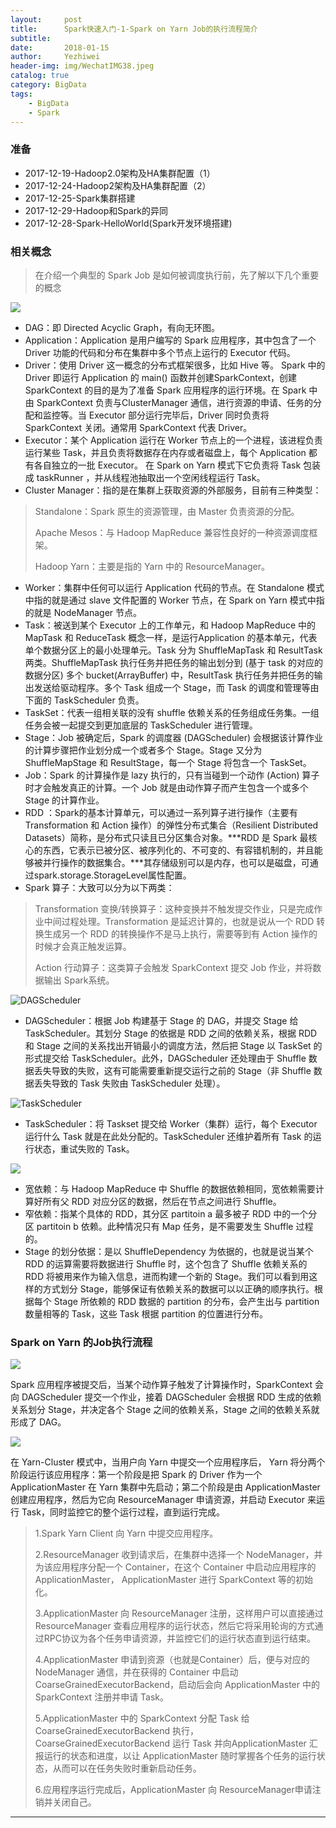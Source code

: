 ```yaml
---
layout:     post
title:      Spark快速入门-1-Spark on Yarn Job的执行流程简介
subtitle:   
date:       2018-01-15
author:     Yezhiwei
header-img: img/WechatIMG38.jpeg
catalog: true
category: BigData
tags:
    - BigData
    - Spark
---
```


### 准备

* 2017-12-19-Hadoop2.0架构及HA集群配置（1）
* 2017-12-24-Hadoop2架构及HA集群配置（2）
* 2017-12-25-Spark集群搭建
* 2017-12-29-Hadoop和Spark的异同
* 2017-12-28-Spark-HelloWorld(Spark开发环境搭建)

### 相关概念

> 在介绍一个典型的 Spark Job 是如何被调度执行前，先了解以下几个重要的概念

![](https://ws2.sinaimg.cn/large/006tKfTcly1fncvn069uej30gk07ygln.jpg)

* DAG：即 Directed Acyclic Graph，有向无环图。
* Application：Application 是用户编写的 Spark 应用程序，其中包含了一个 Driver 功能的代码和分布在集群中多个节点上运行的 Executor 代码。
* Driver：使用 Driver 这一概念的分布式框架很多，比如 Hive 等。 Spark 中的 Driver 即运行 Application 的 main() 函数并创建SparkContext，创建 SparkContext 的目的是为了准备 Spark 应用程序的运行环境。在 Spark 中由 SparkContext 负责与ClusterManager 通信，进行资源的申请、任务的分配和监控等。当 Executor 部分运行完毕后，Driver 同时负责将 SparkContext 关闭。通常用 SparkContext 代表 Driver。
* Executor：某个 Application 运行在 Worker 节点上的一个进程，该进程负责运行某些 Task，并且负责将数据存在内存或者磁盘上，每个 Application 都有各自独立的一批 Executor。 在 Spark on Yarn 模式下它负责将 Task 包装成 taskRunner ，并从线程池抽取出一个空闲线程运行 Task。
* Cluster Manager：指的是在集群上获取资源的外部服务，目前有三种类型：

> Standalone：Spark 原生的资源管理，由 Master 负责资源的分配。
> 
> Apache Mesos：与 Hadoop MapReduce 兼容性良好的一种资源调度框架。
> 
> Hadoop Yarn：主要是指的 Yarn 中的 ResourceManager。

* Worker：集群中任何可以运行 Application 代码的节点。在 Standalone 模式中指的就是通过 slave 文件配置的 Worker 节点，在 Spark on Yarn 模式中指的就是 NodeManager 节点。
* Task：被送到某个 Executor 上的工作单元，和 Hadoop MapReduce 中的 MapTask 和 ReduceTask 概念一样，是运行Application 的基本单元，代表单个数据分区上的最小处理单元。Task 分为 ShuffleMapTask 和 ResultTask 两类。ShuffleMapTask 执行任务并把任务的输出划分到 (基于 task 的对应的数据分区) 多个 bucket(ArrayBuffer) 中，ResultTask 执行任务并把任务的输出发送给驱动程序。多个 Task 组成一个 Stage，而 Task 的调度和管理等由下面的 TaskScheduler 负责。
* TaskSet：代表一组相关联的没有 shuffle 依赖关系的任务组成任务集。一组任务会被一起提交到更加底层的 TaskScheduler 进行管理。
* Stage：Job 被确定后，Spark 的调度器 (DAGScheduler) 会根据该计算作业的计算步骤把作业划分成一个或者多个 Stage。Stage 又分为 ShuffleMapStage 和 ResultStage，每一个 Stage 将包含一个 TaskSet。
* Job：Spark 的计算操作是 lazy 执行的，只有当碰到一个动作 (Action) 算子时才会触发真正的计算。一个 Job 就是由动作算子而产生包含一个或多个 Stage 的计算作业。
* RDD ：Spark的基本计算单元，可以通过一系列算子进行操作（主要有 Transformation 和 Action 操作）的弹性分布式集合（Resilient Distributed Datasets）简称，是分布式只读且已分区集合对象。***RDD 是 Spark 最核心的东西，它表示已被分区、被序列化的、不可变的、有容错机制的，并且能够被并行操作的数据集合。***其存储级别可以是内存，也可以是磁盘，可通过spark.storage.StorageLevel属性配置。
* Spark 算子：大致可以分为以下两类：

> Transformation 变换/转换算子：这种变换并不触发提交作业，只是完成作业中间过程处理。Transformation 是延迟计算的，也就是说从一个 RDD 转换生成另一个 RDD 的转换操作不是马上执行，需要等到有 Action 操作的时候才会真正触发运算。
> 
> Action 行动算子：这类算子会触发 SparkContext 提交 Job 作业，并将数据输出 Spark系统。
> 

![DAGScheduler](https://tva2.sinaimg.cn/large/006tKfTcly1fndgd4p883j30hz0810sy.jpg)

* DAGScheduler：根据 Job 构建基于 Stage 的 DAG，并提交 Stage 给 TaskScheduler。其划分 Stage 的依据是 RDD 之间的依赖关系，根据 RDD 和 Stage 之间的关系找出开销最小的调度方法，然后把 Stage 以 TaskSet 的形式提交给 TaskScheduler。此外，DAGScheduler 还处理由于 Shuffle 数据丢失导致的失败，这有可能需要重新提交运行之前的 Stage（非 Shuffle 数据丢失导致的 Task 失败由 TaskScheduler 处理）。 

![TaskScheduler](https://ws2.sinaimg.cn/large/006tKfTcly1fndge3c4p6j30ev07974c.jpg)

* TaskScheduler：将 Taskset 提交给 Worker（集群）运行，每个 Executor 运行什么 Task 就是在此处分配的。TaskScheduler 还维护着所有 Task 的运行状态，重试失败的 Task。

![](https://tva2.sinaimg.cn/large/006tKfTcly1fnd2c22o3oj30l309c449.jpg)

* 宽依赖：与 Hadoop MapReduce 中 Shuffle 的数据依赖相同，宽依赖需要计算好所有父 RDD 对应分区的数据，然后在节点之间进行 Shuffle。
* 窄依赖：指某个具体的 RDD，其分区 partitoin a 最多被子 RDD 中的一个分区 partitoin b 依赖。此种情况只有 Map 任务，是不需要发生 Shuffle 过程的。
* Stage 的划分依据：是以 ShuffleDependency 为依据的，也就是说当某个 RDD 的运算需要将数据进行 Shuffle 时，这个包含了 Shuffle 依赖关系的 RDD 将被用来作为输入信息，进而构建一个新的 Stage。我们可以看到用这样的方式划分 Stage，能够保证有依赖关系的数据可以以正确的顺序执行。根据每个 Stage 所依赖的 RDD 数据的 partition 的分布，会产生出与 partition 数量相等的 Task，这些 Task 根据 partition 的位置进行分布。
 
### Spark on Yarn 的Job执行流程


![](https://ws4.sinaimg.cn/large/006tKfTcly1fnd36ro2b1j311m0nazmn.jpg)

Spark 应用程序被提交后，当某个动作算子触发了计算操作时，SparkContext 会向 DAGScheduler 提交一个作业，接着 DAGScheduler 会根据 RDD 生成的依赖关系划分 Stage，并决定各个 Stage 之间的依赖关系，Stage 之间的依赖关系就形成了 DAG。

![](https://ws1.sinaimg.cn/large/006tKfTcly1fnd3l4sqwyj30if0csjs8.jpg)

在 Yarn-Cluster 模式中，当用户向 Yarn 中提交一个应用程序后， Yarn 将分两个阶段运行该应用程序：第一个阶段是把 Spark 的 Driver   作为一个 ApplicationMaster 在 Yarn 集群中先启动；第二个阶段是由 ApplicationMaster 创建应用程序，然后为它向 ResourceManager 申请资源，并启动 Executor 来运行 Task，同时监控它的整个运行过程，直到运行完成。 

> 1.Spark Yarn Client 向 Yarn 中提交应用程序。
> 
> 2.ResourceManager 收到请求后，在集群中选择一个 NodeManager，并为该应用程序分配一个 Container，在这个 Container 中启动应用程序的 ApplicationMaster， ApplicationMaster 进行 SparkContext 等的初始化。
> 
> 3.ApplicationMaster 向 ResourceManager 注册，这样用户可以直接通过 ResourceManager 查看应用程序的运行状态，然后它将采用轮询的方式通过RPC协议为各个任务申请资源，并监控它们的运行状态直到运行结束。
> 
> 4.ApplicationMaster 申请到资源（也就是Container）后，便与对应的 NodeManager 通信，并在获得的 Container 中启动 CoarseGrainedExecutorBackend，启动后会向 ApplicationMaster 中的 SparkContext 注册并申请 Task。
> 
> 5.ApplicationMaster 中的 SparkContext 分配 Task 给 CoarseGrainedExecutorBackend 执行，CoarseGrainedExecutorBackend 运行 Task 并向ApplicationMaster 汇报运行的状态和进度，以让 ApplicationMaster 随时掌握各个任务的运行状态，从而可以在任务失败时重新启动任务。
> 
> 6.应用程序运行完成后，ApplicationMaster 向 ResourceManager申请注销并关闭自己。

***






